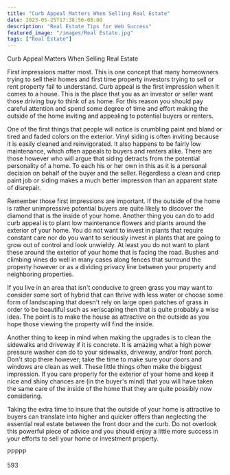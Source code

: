 ```yaml
---
title: "Curb Appeal Matters When Selling Real Estate"
date: 2023-05-25T17:38:56-08:00
description: "Real Estate Tips for Web Success"
featured_image: "/images/Real Estate.jpg"
tags: ["Real Estate"]
---
```


Curb Appeal Matters When Selling Real Estate

First impressions matter most. This is one concept that many homeowners trying to sell their homes and first time property investors trying to sell or rent property fail to understand. Curb appeal is the first impression when it comes to a house. This is the place that you as an investor or seller want those driving buy to think of as home. For this reason you should pay careful attention and spend some degree of time and effort making the outside of the home inviting and appealing to potential buyers or renters.

One of the first things that people will notice is crumbling paint and bland or tired and faded colors on the exterior. Vinyl siding is often inviting because it is easily cleaned and reinvigorated. It also happens to be fairly low maintenance, which often appeals to buyers and renters alike. There are those however who will argue that siding detracts from the potential personality of a home. To each his or her own in this as it is a personal decision on behalf of the buyer and the seller. Regardless a clean and crisp paint job or siding makes a much better impression than an apparent state of disrepair. 

Remember those first impressions are important. If the outside of the home is rather unimpressive potential buyers are quite likely to discover the diamond that is the inside of your home. Another thing you can do to add curb appeal is to plant low maintenance flowers and plants around the exterior of your home. You do not want to invest in plants that require constant care nor do you want to seriously invest in plants that are going to grow out of control and look unwieldy. At least you do not want to plant these around the exterior of your home that is facing the road. Bushes and climbing vines do well in many cases along fences that surround the property however or as a dividing privacy line between your property and neighboring properties.

If you live in an area that isn't conducive to green grass you may want to consider some sort of hybrid that can thrive with less water or choose some form of landscaping that doesn't rely on large open patches of grass in order to be beautiful such as xeriscaping then that is quite probably a wise idea. The point is to make the house as attractive on the outside as you hope those viewing the property will find the inside. 

Another thing to keep in mind when making the upgrades is to clean the sidewalks and driveway if it is concrete. It is amazing what a high power pressure washer can do to your sidewalks, driveway, and/or front porch. Don't stop there however; take the time to make sure your doors and windows are clean as well. These little things often make the biggest impression. If you care properly for the exterior of your home and keep it nice and shiny chances are (in the buyer's mind) that you will have taken the same care of the inside of the home that they are quite possibly now considering.

Taking the extra time to insure that the outside of your home is attractive to buyers can translate into higher and quicker offers than neglecting the essential real estate between the front door and the curb. Do not overlook this powerful piece of advice and you should enjoy a little more success in your efforts to sell your home or investment property.

PPPPP

593




